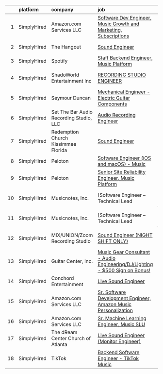 

|    | platform    | company                                 | job                                                                                                                                                                                    | update_time   | location          |
|---:|:------------|:----------------------------------------|:---------------------------------------------------------------------------------------------------------------------------------------------------------------------------------------|:--------------|:------------------|
|  1 | SimplyHired | Amazon.com Services LLC                 | [Software Dev Engineer, Music Growth and Marketing, Subscriptions](https://www.simplyhired.com/job/JriY3TsGImRsma1qQINU8NsQyfJ-xi-WYOmXkgYJzeqPGR752h7Shg?q=music+engineer)            | 1d            | San Francisco, CA |
|  2 | SimplyHired | The Hangout                             | [Sound Engineer](https://www.simplyhired.com/job/wcbKzkINcRCZ4e5VTzEf0Pzzjz3J1k72xGbFkm_0HxQrCl-YhYLWMg?q=music+engineer)                                                              | Recently      | Myrtle Beach, SC  |
|  3 | SimplyHired | Spotify                                 | [Staff Backend Engineer, Music Platform](https://www.simplyhired.com/job/owOEM1v1E3sSx4NITCAF-wljs0dnQRNLE81bH_PsyJZbcoeVqfhDaA?q=music+engineer)                                      | Recently      | New York, NY      |
|  4 | SimplyHired | ShadoWorld Entertainment Inc            | [RECORDING STUDIO ENGINEER](https://www.simplyhired.com/job/GwCuzAE1Z75JKGOc64ylj3GPMzBTziX1HpRLOs1Ry1SWuirAjqBXVA?q=music+engineer)                                                   | Recently      | Los Angeles, CA   |
|  5 | SimplyHired | Seymour Duncan                          | [Mechanical Engineer - Electric Guitar Components](https://www.simplyhired.com/job/q2i8ltvUT_b27UJCrrrJpJmP-W296Mehwt6jiL-As2nvPIi2Ifyrrw?q=music+engineer)                            | Recently      | Santa Barbara, CA |
|  6 | SimplyHired | Set The Bar Audio Recording Studio, LLC | [Audio Recording Engineer](https://www.simplyhired.com/job/Jv3iNb_Q-ojG2ToR6FjPExUMRfsYidw0VlsYy8_vhEWpX2UI4he8aA?q=music+engineer)                                                    | Recently      | Baltimore, MD     |
|  7 | SimplyHired | Redemption Church Kissimmee Florida     | [Sound Engineer](https://www.simplyhired.com/job/ejHIKr-By4Q6LodngQZ7EeeQ5FlUQYj9p0L9G0-EIJf_82T0KZwFTw?q=music+engineer)                                                              | Recently      | Kissimmee, FL     |
|  8 | SimplyHired | Peloton                                 | [Software Engineer (iOS and macOS) - Music](https://www.simplyhired.com/job/ykjT3tTHrJeAADE8rmtccMhbtLaXqkTl6wiqGEk4aZ5uCVNMd1eAGA?q=music+engineer)                                   | Recently      | Atlanta, GA       |
|  9 | SimplyHired | Peloton                                 | [Senior Site Reliability Engineer, Music Platform](https://www.simplyhired.com/job/HHbzXpyDKrGYMomsSBDfYKTOMTdcaaZvCzZj4EvXiaoeGj5LyuDM4g?q=music+engineer)                            | Recently      | New York, NY      |
| 10 | SimplyHired | Musicnotes, Inc.                        | [Software Engineer – Technical Lead | Music Industry](https://www.simplyhired.com/job/9dZYIwQYO0ScSXnOpkqWkvByVkzE1IxNENoI0TPpp6ZqZfsL26m83A?q=music+engineer)                         | 1d            | Remote            |
| 11 | SimplyHired | Musicnotes, Inc.                        | [Software Engineer – Technical Lead | Music Industry](https://www.simplyhired.com/job/9dZYIwQYO0ScSXnOpkqWkvByVkzE1IxNENoI0TPpp6ZqZfsL26m83A?q=music+engineer)                         | 1d            | Remote            |
| 12 | SimplyHired | MIX/UNION/Zoom Recording Studio         | [Sound Engineer (NIGHT SHIFT ONLY)](https://www.simplyhired.com/job/aHvqIfsq5PFM3ipLl9iXtCSBwyrgWCURlOHnXfcsNfK6Eu08mKivKQ?q=music+engineer)                                           | 3d            | Los Angeles, CA   |
| 13 | SimplyHired | Guitar Center, Inc.                     | [Music Gear Consultant - Audio Engineering/DJ/Lighting - $500 Sign on Bonus!](https://www.simplyhired.com/job/A1q2-hoFBf33n2hzvrtqJdUCpA-f5UgA83I6sNug1CkHmCGdLFdqzA?q=music+engineer) | Recently      | Nashville, TN     |
| 14 | SimplyHired | Conchord Entertainment                  | [Live Sound Engineer](https://www.simplyhired.com/job/UEA40oo_tuyiPqvpC2XRNDDUAd6VWYQaSSZopTq90hge9e7ynS5vdw?q=music+engineer)                                                         | Recently      | Boston, MA        |
| 15 | SimplyHired | Amazon.com Services LLC                 | [Sr. Software Development Engineer, Amazon Music Personalization](https://www.simplyhired.com/job/6o2GIbcoZZvXlLLCsUaaDVIKehYlt69PIfv9w9MrX0KC1fS0oghoCg?q=music+engineer)             | 1d            | San Francisco, CA |
| 16 | SimplyHired | Amazon.com Services LLC                 | [Sr. Machine Learning Engineer, Music SLU](https://www.simplyhired.com/job/PTvvVbksiNtoZDaO98MdwXffcaQTpg46xZD-10O6YeDXGrv36CBsyg?q=music+engineer)                                    | 3d            | Seattle, WA       |
| 17 | SimplyHired | The dReam Center Church of Atlanta      | [Live Sound Engineer (Monitor Engineer)](https://www.simplyhired.com/job/n7M4rWHNVZ4L3vL4f_c4Ivz_R4FuNsB-3hwqqe3P7kJk7o4uw8YuIA?q=music+engineer)                                      | Recently      | Decatur, GA       |
| 18 | SimplyHired | TikTok                                  | [Backend Software Engineer - TikTok Music](https://www.simplyhired.com/job/EROPkg37Jyz-m9h_n9QRlnOfkGvzTYitgivZd_-K1D9LB-MfrAB72w?q=music+engineer)                                    | Recently      | Mountain View, CA |